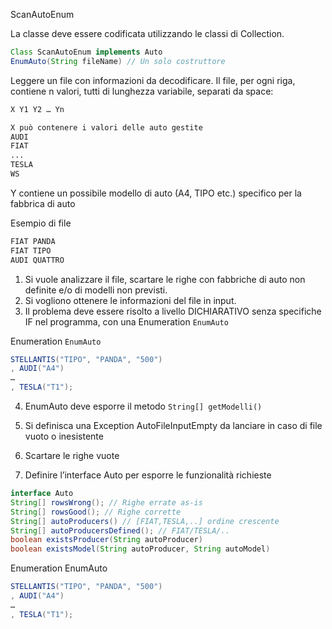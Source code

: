 
ScanAutoEnum

La classe deve essere codificata utilizzando le classi di Collection.

```java
Class ScanAutoEnum implements Auto
EnumAuto(String fileName) // Un solo costruttore
```

Leggere un file con informazioni da decodificare.
Il file, per ogni riga, contiene n valori, tutti di lunghezza variabile, separati da space:

```txt
X Y1 Y2 … Yn

X può contenere i valori delle auto gestite
AUDI
FIAT
...
TESLA
WS
```

Y contiene un possibile modello di auto (A4, TIPO etc.) specifico per la fabbrica di auto

Esempio di file

```txt
FIAT PANDA
FIAT TIPO
AUDI QUATTRO
```

 1) Si vuole analizzare il file, scartare le righe con fabbriche di auto non definite e/o di modelli non previsti.
 2) Si vogliono ottenere le informazioni del file in input.
 3) Il problema deve essere risolto a livello DICHIARATIVO senza specifiche IF nel programma, con una Enumeration `EnumAuto`

Enumeration `EnumAuto`

```java
STELLANTIS("TIPO", "PANDA", "500")
, AUDI("A4")
…
, TESLA("T1");
```

4) EnumAuto deve esporre il metodo `String[] getModelli()`
5) Si definisca una Exception AutoFileInputEmpty da lanciare in caso di file vuoto o inesistente
6) Scartare le righe vuote

7) Definire l’interface Auto per esporre le funzionalità richieste

```java
interface Auto
String[] rowsWrong(); // Righe errate as-is
String[] rowsGood(); // Righe corrette
String[] autoProducers() // [FIAT,TESLA,..] ordine crescente
String[] autoProducersDefined(); // FIAT/TESLA/..
boolean existsProducer(String autoProducer)
boolean existsModel(String autoProducer, String autoModel)
```

Enumeration EnumAuto

```java
STELLANTIS("TIPO", "PANDA", "500")
, AUDI("A4")
…
, TESLA("T1");
```